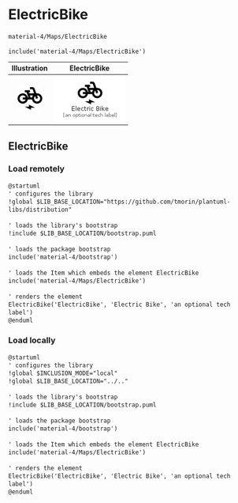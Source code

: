 # ElectricBike


```text
material-4/Maps/ElectricBike
```

```text
include('material-4/Maps/ElectricBike')
```



| Illustration | ElectricBike |
| :---: | :---: |
| ![illustration for Illustration](../../material-4/Maps/ElectricBike.png) | ![illustration for ElectricBike](../../material-4/Maps/ElectricBike.Local.png) |




## ElectricBike

### Load remotely
```plantuml
@startuml
' configures the library
!global $LIB_BASE_LOCATION="https://github.com/tmorin/plantuml-libs/distribution"

' loads the library's bootstrap
!include $LIB_BASE_LOCATION/bootstrap.puml

' loads the package bootstrap
include('material-4/bootstrap')

' loads the Item which embeds the element ElectricBike
include('material-4/Maps/ElectricBike')

' renders the element
ElectricBike('ElectricBike', 'Electric Bike', 'an optional tech label')
@enduml
```

### Load locally
```plantuml
@startuml
' configures the library
!global $INCLUSION_MODE="local"
!global $LIB_BASE_LOCATION="../.."

' loads the library's bootstrap
!include $LIB_BASE_LOCATION/bootstrap.puml

' loads the package bootstrap
include('material-4/bootstrap')

' loads the Item which embeds the element ElectricBike
include('material-4/Maps/ElectricBike')

' renders the element
ElectricBike('ElectricBike', 'Electric Bike', 'an optional tech label')
@enduml
```

